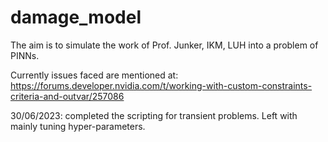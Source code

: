 # damage_model

The aim is to simulate the work of Prof. Junker, IKM, LUH into a problem of PINNs.

Currently issues faced are mentioned at: https://forums.developer.nvidia.com/t/working-with-custom-constraints-criteria-and-outvar/257086

30/06/2023: completed the scripting for transient problems. Left with mainly tuning hyper-parameters.
